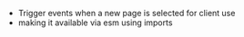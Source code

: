 * Trigger events when a new page is selected for client use
* making it available via esm using imports